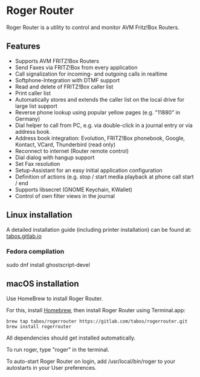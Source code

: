 # Roger Router

Roger Router is a utility to control and monitor AVM Fritz!Box Routers.

## Features
* Supports AVM FRITZ!Box Routers
* Send Faxes via FRITZ!Box from every application
* Call signalization for incoming- and outgoing calls in realtime
* Softphone-Integration with DTMF support
* Read and delete of FRITZ!Box caller list
* Print caller list
* Automatically stores and extends the caller list on the local drive for large list support
* Reverse phone lookup using popular yellow pages (e.g. "11880" in Germany)
* Dial helper to call from PC, e.g. via double-click in a journal entry or via address book.
* Address book integration: Evolution, FRITZ!Box phonebook, Google, Kontact, VCard, Thunderbird (read only)
* Reconnect to internet (Router remote control)
* Dial dialog with hangup support
* Set Fax resolution
* Setup-Assistant for an easy initial application configuration
* Definition of actions (e.g. stop / start media playback at phone call start / end 
* Supports libsecret (GNOME Keychain, KWallet)
* Control of own filter views in the journal

## Linux installation

A detailed installation guide (including printer installation) can be found at: [tabos.gitlab.io](https://tabos.gitlab.io/project/rogerrouter/#installation-linux)

### Fedora compilation
sudo dnf install ghostscript-devel 

## macOS installation

Use HomeBrew to install Roger Router. 

For this, install [Homebrew](https://brew.sh), then install Roger Router using Terminal.app:

```
brew tap tabos/rogerrouter https://gitlab.com/tabos/rogerrouter.git
brew install rogerrouter
```

All dependencies should get installed automatically.

To run roger, type "roger" in the terminal.

To auto-start Roger Router on login, add /usr/local/bin/roger to your autostarts in your User preferences.


